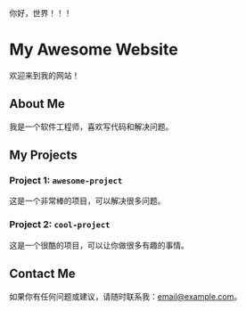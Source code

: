 你好，世界！！！

# My Awesome Website

欢迎来到我的网站！

## About Me

我是一个软件工程师，喜欢写代码和解决问题。

## My Projects

### Project 1: `awesome-project`

这是一个非常棒的项目，可以解决很多问题。

### Project 2: `cool-project`

这是一个很酷的项目，可以让你做很多有趣的事情。

## Contact Me

如果你有任何问题或建议，请随时联系我：[email@example.com](mailto:email@example.com)。
